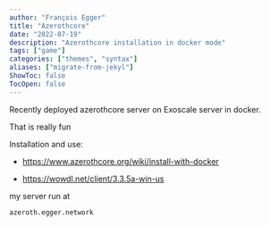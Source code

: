 ```yaml
---
author: "François Egger"
title: "Azerothcore"
date: "2022-07-19"
description: "Azerothcore installation in docker mode"
tags: ["game"]
categories: ["themes", "syntax"]
aliases: ["migrate-from-jekyl"]
ShowToc: false
TocOpen: false
---
```

Recently deployed azerothcore server on Exoscale server in docker.

That is really fun

Installation and use:

- https://www.azerothcore.org/wiki/install-with-docker

- https://wowdl.net/client/3.3.5a-win-us


my server run at

```
azeroth.egger.network 
```